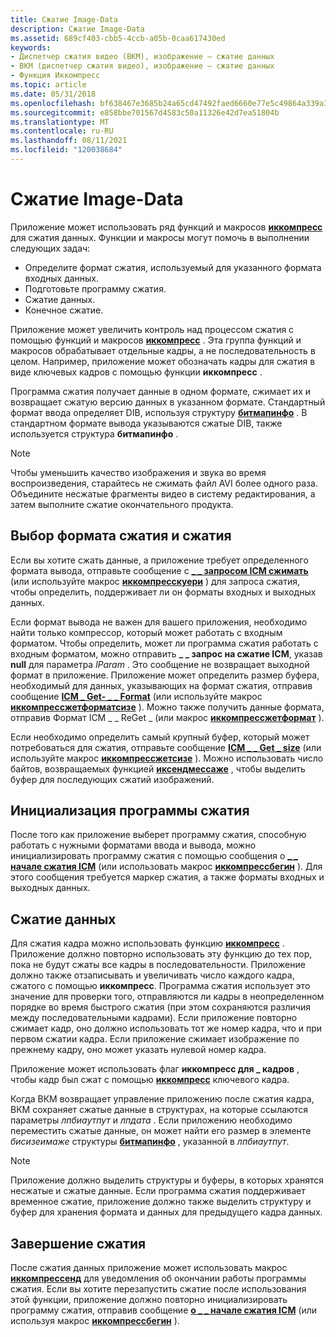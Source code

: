 ```yaml
---
title: Сжатие Image-Data
description: Сжатие Image-Data
ms.assetid: 689cf403-cbb5-4ccb-a05b-0caa617430ed
keywords:
- Диспетчер сжатия видео (ВКМ), изображение — сжатие данных
- ВКМ (диспетчер сжатия видео), изображение — сжатие данных
- Функция Иккомпресс
ms.topic: article
ms.date: 05/31/2018
ms.openlocfilehash: bf638467e3685b24a65cd47492faed6660e77e5c49864a339a3874eb81e9b5af
ms.sourcegitcommit: e858bbe701567d4583c50a11326e42d7ea51804b
ms.translationtype: MT
ms.contentlocale: ru-RU
ms.lasthandoff: 08/11/2021
ms.locfileid: "120038684"
---
```

# <a name="image-data-compression"></a>Сжатие Image-Data

Приложение может использовать ряд функций и макросов [**иккомпресс**](/windows/desktop/api/Vfw/nf-vfw-iccompress) для сжатия данных. Функции и макросы могут помочь в выполнении следующих задач:

-   Определите формат сжатия, используемый для указанного формата входных данных.
-   Подготовьте программу сжатия.
-   Сжатие данных.
-   Конечное сжатие.

Приложение может увеличить контроль над процессом сжатия с помощью функций и макросов [**иккомпресс**](/windows/desktop/api/Vfw/nf-vfw-iccompress) . Эта группа функций и макросов обрабатывает отдельные кадры, а не последовательность в целом. Например, приложение может обозначать кадры для сжатия в виде ключевых кадров с помощью функции **иккомпресс** .

Программа сжатия получает данные в одном формате, сжимает их и возвращает сжатую версию данных в указанном формате. Стандартный формат ввода определяет DIB, используя структуру [**битмапинфо**](/windows/win32/api/wingdi/ns-wingdi-bitmapinfo) . В стандартном формате вывода указываются сжатые DIB, также используется структура **битмапинфо** .

> [!Note]  
> Чтобы уменьшить качество изображения и звука во время воспроизведения, старайтесь не сжимать файл AVI более одного раза. Объедините несжатые фрагменты видео в систему редактирования, а затем выполните сжатие окончательного продукта.

 

## <a name="compressor-and-compression-format-selection"></a>Выбор формата сжатия и сжатия

Если вы хотите сжать данные, а приложение требует определенного формата вывода, отправьте сообщение с [**\_ \_ запросом ICM сжимать**](icm-compress-query.md) (или используйте макрос [**иккомпресскуери**](/windows/desktop/api/Vfw/nf-vfw-iccompressquery) ) для запроса сжатия, чтобы определить, поддерживает ли он форматы входных и выходных данных.

Если формат вывода не важен для вашего приложения, необходимо найти только компрессор, который может работать с входным форматом. Чтобы определить, может ли программа сжатия работать с входным форматом, можно отправить **\_ \_ запрос на сжатие ICM**, указав **null** для параметра *lParam* . Это сообщение не возвращает выходной формат в приложение. Приложение может определить размер буфера, необходимый для данных, указывающих на формат сжатия, отправив сообщение [**ICM \_ Get- \_ \_ Format**](icm-compress-get-format.md) (или используйте макрос [**иккомпрессжетформатсизе**](/windows/desktop/api/Vfw/nf-vfw-iccompressgetformatsize) ). Можно также получить данные формата, отправив Формат ICM \_ \_ ReGet \_ (или макрос [**иккомпрессжетформат**](/windows/desktop/api/Vfw/nf-vfw-iccompressgetformat) ).

Если необходимо определить самый крупный буфер, который может потребоваться для сжатия, отправьте сообщение [**ICM \_ \_ Get \_ size**](icm-compress-get-size.md) (или используйте макрос [**иккомпрессжетсизе**](/windows/desktop/api/Vfw/nf-vfw-iccompressgetsize) ). Можно использовать число байтов, возвращаемых функцией [**иксендмессаже**](/windows/desktop/api/Vfw/nf-vfw-icsendmessage) , чтобы выделить буфер для последующих сжатий изображений.

## <a name="compressor-initialization"></a>Инициализация программы сжатия

После того как приложение выберет программу сжатия, способную работать с нужными форматами ввода и вывода, можно инициализировать программу сжатия с помощью сообщения о [**\_ \_ начале сжатия ICM**](icm-compress-begin.md) (или использовать макрос [**иккомпрессбегин**](/windows/desktop/api/Vfw/nf-vfw-iccompressbegin) ). Для этого сообщения требуется маркер сжатия, а также форматы входных и выходных данных.

## <a name="data-compression"></a>Сжатие данных

Для сжатия кадра можно использовать функцию [**иккомпресс**](/windows/desktop/api/Vfw/nf-vfw-iccompress) . Приложение должно повторно использовать эту функцию до тех пор, пока не будут сжаты все кадры в последовательности. Приложение должно также отзаписывать и увеличивать число каждого кадра, сжатого с помощью **иккомпресс**. Программа сжатия использует это значение для проверки того, отправляются ли кадры в неопределенном порядке во время быстрого сжатия (при этом сохраняются различия между последовательными кадрами). Если приложение повторно сжимает кадр, оно должно использовать тот же номер кадра, что и при первом сжатии кадра. Если приложение сжимает изображение по прежнему кадру, оно может указать нулевой номер кадра.

Приложение может использовать флаг **иккомпресс для \_ кадров** , чтобы кадр был сжат с помощью [**иккомпресс**](/windows/desktop/api/Vfw/nf-vfw-iccompress) ключевого кадра.

Когда ВКМ возвращает управление приложению после сжатия кадра, ВКМ сохраняет сжатые данные в структурах, на которые ссылаются параметры *лпбиаутпут* и *лпдата* . Если приложению необходимо переместить сжатые данные, он может найти его размер в элементе *бисизеимаже* структуры [**битмапинфо**](/windows/win32/api/wingdi/ns-wingdi-bitmapinfo) , указанной в *лпбиаутпут*.

> [!Note]  
> Приложение должно выделить структуры и буферы, в которых хранятся несжатые и сжатые данные. Если программа сжатия поддерживает временное сжатие, приложение должно также выделить структуру и буфер для хранения формата и данных для предыдущего кадра данных.

 

## <a name="ending-compression"></a>Завершение сжатия

После сжатия данных приложение может использовать макрос [**иккомпрессенд**](/windows/desktop/api/Vfw/nf-vfw-iccompressend) для уведомления об окончании работы программы сжатия. Если вы хотите перезапустить сжатие после использования этой функции, приложение должно повторно инициализировать программу сжатия, отправив сообщение [**о \_ \_ начале сжатия ICM**](icm-compress-begin.md) (или используя макрос [**иккомпрессбегин**](/windows/desktop/api/Vfw/nf-vfw-iccompressbegin) ).

 

 